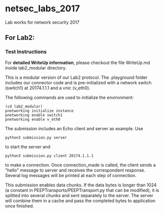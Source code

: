 # netsec_labs_2017
Lab works for network security 2017

## For Lab2: 
### Test Instructions

For **detailed WriteUp information**, please checkout the file WriteUp.md inside lab2_modular directory.

This is a modular version of our Lab2 protocol. The .playground folder includes our connector code and is pre-initialized with a network switch (switch1) at 20174.1.1.1 and a vnic (v_eth0).

The following commands are used to initialize the environment:

```
(cd lab2_modular)
pnetworking initialize instance
pnetworking enable switch1
pnetworking enable v_eth0
```

The submission includes an Echo client and server as example. Use

```
python3 submission.py server
```

to start the server and

```
python3 submission.py client 20174.1.1.1
```

to make a connection. Once connection_made is called, the client sends a "hello" message to server and receives the correspondent response. Several log messages will be printed at each step of connection.

This submission enables data chunks. If the data bytes is longer than 1024 (a constant in PEEPTransports/PEEPTransport.py that can be modified), it is splitted into several chunks and sent separately to the server. The server will combine them in a cache and pass the completed bytes to application once finished.


